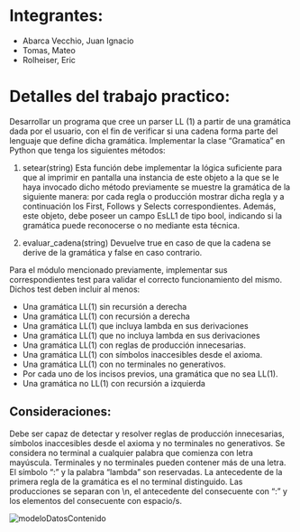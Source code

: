 # Integrantes:
* Abarca Vecchio, Juan Ignacio
* Tomas, Mateo
* Rolheiser, Eric

# Detalles del trabajo practico:

Desarrollar un programa que cree un parser LL (1) a partir de una gramática dada por el usuario, con el fin de verificar si una cadena forma parte del lenguaje que define dicha gramática. Implementar la clase “Gramatica” en Python que tenga los siguientes métodos:

1) setear(string)
Esta función debe implementar la lógica suficiente para que al imprimir en pantalla una instancia de este objeto a la que se le haya invocado dicho método previamente se muestre la gramática de la siguiente manera: por cada regla o producción mostrar dicha regla y a continuación los First, Follows y Selects correspondientes. Además, este objeto, debe poseer un campo EsLL1 de tipo bool, indicando si la gramática puede reconocerse o no mediante esta técnica.

2) evaluar_cadena(string)
Devuelve true en caso de que la cadena se derive de la gramática y false en caso contrario. 

Para el módulo mencionado previamente, implementar sus correspondientes test para validar el correcto funcionamiento del mismo. Dichos test deben incluir al menos:
- Una gramática LL(1) sin recursión a derecha
- Una gramática LL(1) con recursión a derecha
- Una gramática LL(1) que incluya lambda en sus derivaciones
- Una gramática LL(1) que no incluya lambda en sus derivaciones
- Una gramática LL(1) con reglas de producción innecesarias.
- Una gramática LL(1) con símbolos inaccesibles desde el axioma.
- Una gramática LL(1) con no terminales no generativos.
- Por cada uno de los incisos previos, una gramática que no sea LL(1).
- Una gramática no LL(1) con recursión a izquierda

## Consideraciones:
Debe ser capaz de detectar y resolver reglas de producción innecesarias, símbolos inaccesibles desde el axioma y no terminales no generativos.
Se considera no terminal a cualquier palabra que comienza con letra mayúscula.
Terminales y no terminales pueden contener más de una letra.
El símbolo “:” y la palabra “lambda” son reservadas.
La antecedente de la primera regla de la gramática es el no terminal distinguido.
Las producciones se separan con \n, el antecedente del consecuente con “:” y los elementos del consecuente con espacio/s.

![modeloDatosContenido](https://drive.google.com/uc?id=1lZ9NNLp1X8wUnE4gjRz805BQTiWHEET4)

